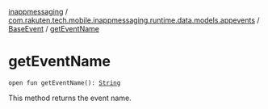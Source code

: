 [inappmessaging](../../index.md) / [com.rakuten.tech.mobile.inappmessaging.runtime.data.models.appevents](../index.md) / [BaseEvent](index.md) / [getEventName](./get-event-name.md)

# getEventName

`open fun getEventName(): `[`String`](https://kotlinlang.org/api/latest/jvm/stdlib/kotlin/-string/index.html)

This method returns the event name.

